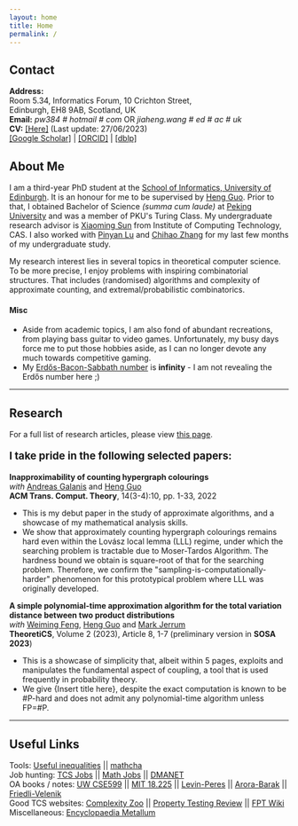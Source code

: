 ```yaml
---
layout: home
title: Home
permalink: /
---
```


## Contact


**Address:**  
Room 5.34, Informatics Forum, 10 Crichton Street,  
Edinburgh, EH8 9AB, Scotland, UK  
**Email:** *pw384 # hotmail # com* OR *jiaheng.wang # ed # ac # uk*  
**CV:** [[Here]](/assets/misc/CV.pdf) (Last update: 27/06/2023)  
[[Google Scholar]](https://scholar.google.com/citations?user=sIplfzsAAAAJ&hl=en) | [[ORCID]](https://orcid.org/0000-0002-5191-545X) | [[dblp]](https://dblp.org/pid/54/8052-2.html)  

## About Me

I am a third-year PhD student at the [School of Informatics, University of Edinburgh](https://www.ed.ac.uk/informatics/). It is an honour for me to be supervised by [Heng Guo](http://homepages.inf.ed.ac.uk/hguo/). Prior to that, I obtained Bachelor of Science *(summa cum laude)* at [Peking University](http://english.pku.edu.cn/) and was a member of PKU's Turing Class. My undergraduate research advisor is [Xiaoming Sun](http://theory.ict.ac.cn/en/) from Institute of Computing Technology, CAS. I also worked with [Pinyan Lu](http://itcs.shufe.edu.cn/pinyan) and [Chihao Zhang](http://chihaozhang.com/) for my last few months of my undergraduate study. 

My research interest lies in several topics in theoretical computer science. To be more precise, I enjoy problems with inspiring combinatorial structures. That includes (randomised) algorithms and complexity of approximate counting, and extremal/probabilistic combinatorics. 

#### Misc

* Aside from academic topics, I am also fond of abundant recreations, from playing bass guitar to video games. Unfortunately, my busy days force me to put those hobbies aside, as I can no longer devote any much towards competitive gaming.
* My [Erdős-Bacon-Sabbath number](https://en.wikipedia.org/wiki/Erd%C5%91s%E2%80%93Bacon_number) is **infinity** - I am not revealing the Erdős number here ;)

---

## Research

For a full list of research articles, please view [this page](/research).

<p style="font-size:14pt; font-weight:bold"> I take pride in the following selected papers: </p>

**Inapproximability of counting hypergraph colourings**  
*with* [Andreas Galanis](https://www.cs.ox.ac.uk/people/andreas.galanis/myindex.html) and [Heng Guo](http://homepages.inf.ed.ac.uk/hguo/)  
**ACM Trans. Comput. Theory**, 14(3-4):10, pp. 1-33, 2022  
* This is my debut paper in the study of approximate algorithms, and a showcase of my mathematical analysis skills.  
* We show that approximately counting hypergraph colourings remains hard even within the Lovász local lemma (LLL) regime, under which the searching problem is tractable due to Moser-Tardos Algorithm. The hardness bound we obtain is square-root of that for the searching problem. Therefore, we confirm the "sampling-is-computationally-harder" phenomenon for this prototypical problem where LLL was originally developed. 

**A simple polynomial-time approximation algorithm for the total variation distance between two product distributions**  
*with* [Weiming Feng](https://fwm94.github.io/), [Heng Guo](http://homepages.inf.ed.ac.uk/hguo/) and [Mark Jerrum](https://webspace.maths.qmul.ac.uk/m.jerrum/)  
**TheoretiCS**, Volume 2 (2023), Article 8, 1-7 (preliminary version in **SOSA 2023**)  
* This is a showcase of simplicity that, albeit within 5 pages, exploits and manipulates the fundamental aspect of coupling, a tool that is used frequently in probability theory.  
* We give {Insert title here}, despite the exact computation is known to be #P-hard and does not admit any polynomial-time algorithm unless FP=#P.  

---

## Useful Links

Tools: [Useful inequalities](https://www.lkozma.net/inequalities_cheat_sheet/ineq.pdf) || [mathcha](https://mathcha.io)  
Job hunting: [TCS Jobs](https://cstheory-jobs.org/) || [Math Jobs](https://www.mathjobs.org/) || [DMANET](https://www.zaik.uni-koeln.de/AFS/publications/dmanet/)  
OA books / notes: [UW CSE599](https://homes.cs.washington.edu/~shayan/courses/sampling/index.html) || [MIT 18.225](https://yufeizhao.com/gtac/) || [Levin-Peres](https://yuvalperes.com/markov-chains-and-mixing-times-2/) || [Arora-Barak](https://theory.cs.princeton.edu/complexity/) || [Friedli-Velenik](https://www.unige.ch/math/folks/velenik/smbook/)  
Good TCS websites: [Complexity Zoo](https://complexityzoo.net/) || [Property Testing Review](https://ptreview.sublinear.info/) || [FPT Wiki](http://fpt.wikidot.com/)  
Miscellaneous: [Encyclopaedia Metallum](http://metal-archives.com/)  


